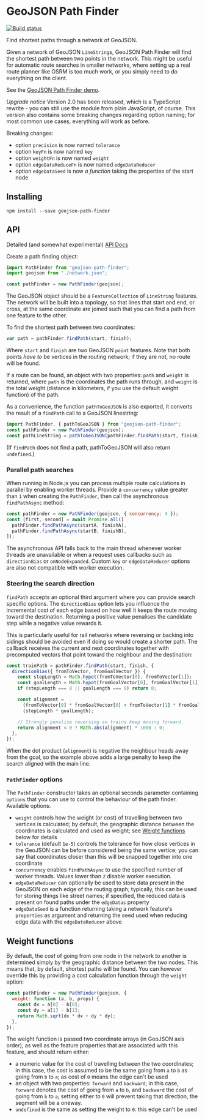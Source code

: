 # GeoJSON Path Finder

[![Build status](https://travis-ci.org/perliedman/geojson-path-finder.svg?branch=master)](https://travis-ci.org/perliedman/geojson-path-finder)

Find shortest paths through a network of GeoJSON.

Given a network of GeoJSON `LineString`s, GeoJSON Path Finder will find the shortest path between two points in the network. This might be useful for automatic route searches in smaller networks, where setting up a real route planner like OSRM is too much work, or you simply need to do everything on the client.

See the [GeoJSON Path Finder demo](https://www.liedman.net/geojson-path-finder/).

_Upgrade notice_ Version 2.0 has been released, which is a TypeScript rewrite - you can still use the module from plain JavaScript, of course. This version also contains some breaking changes regarding option naming; for most common use cases, everything will work as before.

Breaking changes:

- option `precision` is now named `tolerance`
- option `keyFn` is now named `key`
- option `weightFn` is now named `weight`
- option `edgeDataReduceFn` is now named `edgeDataReducer`
- option `edgeDataSeed` is now _a function_ taking the properties of the start node

## Installing

```
npm install --save geojson-path-finder
```

## API

Detailed (and somewhat experimental) [API Docs](https://www.liedman.net/geojson-path-finder/docs/)

Create a path finding object:

```javascript
import PathFinder from "geojson-path-finder";
import geojson from "./network.json";

const pathFinder = new PathFinder(geojson);
```

The GeoJSON object should be a `FeatureCollection` of `LineString` features. The network will be built
into a topology, so that lines that start and end, or cross, at the same coordinate are joined such that
you can find a path from one feature to the other.

To find the shortest path between two coordinates:

```javascript
var path = pathFinder.findPath(start, finish);
```

Where `start` and `finish` are two GeoJSON `point` features. Note that both points _have to_ be vertices in the routing network; if they are not, no route will be found.

If a route can be found, an object with two properties: `path` and `weight` is returned, where `path`
is the coordinates the path runs through, and `weight` is the total weight (distance in kilometers, if you use the default weight function) of the path.

As a convenience, the function `pathToGeoJSON` is also exported, it converts the result of a `findPath` call to
a GeoJSON linestring:

```javascript
import PathFinder, { pathToGeoJSON } from "geojson-path-finder";
const pathFinder = new PathFinder(geojson);
const pathLineString = pathToGeoJSON(pathFinder.findPath(start, finish));
```

(If `findPath` does not find a path, pathToGeoJSON will also return `undefined`.)

### Parallel path searches

When running in Node.js you can process multiple route calculations in parallel
by enabling worker threads. Provide a `concurrency` value greater than `1` when
creating the `PathFinder`, then call the asynchronous `findPathAsync` method:

```javascript
const pathFinder = new PathFinder(geojson, { concurrency: 4 });
const [first, second] = await Promise.all([
  pathFinder.findPathAsync(startA, finishA),
  pathFinder.findPathAsync(startB, finishB),
]);
```

The asynchronous API falls back to the main thread whenever worker threads are
unavailable or when a request uses callbacks such as `directionBias` or
`onNodeExpanded`. Custom `key` or `edgeDataReducer` options are also not
compatible with worker execution.

### Steering the search direction

`findPath` accepts an optional third argument where you can provide search specific options. The
`directionBias` option lets you influence the incremental cost of each edge based on how well it keeps the
route moving toward the destination. Returning a positive value penalises the candidate step while a
negative value rewards it.

This is particularly useful for rail networks where reversing or backing into sidings should be avoided even
if doing so would create a shorter path. The callback receives the current and next coordinates together with
precomputed vectors that point toward the neighbour and the destination:

```javascript
const trainPath = pathFinder.findPath(start, finish, {
  directionBias({ fromToVector, fromGoalVector }) {
    const stepLength = Math.hypot(fromToVector[0], fromToVector[1]);
    const goalLength = Math.hypot(fromGoalVector[0], fromGoalVector[1]);
    if (stepLength === 0 || goalLength === 0) return 0;

    const alignment =
      (fromToVector[0] * fromGoalVector[0] + fromToVector[1] * fromGoalVector[1]) /
      (stepLength * goalLength);

    // Strongly penalise reversing so trains keep moving forward.
    return alignment < 0 ? Math.abs(alignment) * 1000 : 0;
  },
});
```

When the dot product (`alignment`) is negative the neighbour heads away from the goal, so the example above
adds a large penalty to keep the search aligned with the main line.

### `PathFinder` options

The `PathFinder` constructor takes an optional seconds parameter containing `options` that you can
use to control the behaviour of the path finder. Available options:

- `weight` controls how the weight (or cost) of travelling between two vertices is calculated;
  by default, the geographic distance between the coordinates is calculated and used as weight;
  see [Weight functions](#weight-functions) below for details
- `tolerance` (default `1e-5`) controls the tolerance for how close vertices in the GeoJSON can be
  before considered being the same vertice; you can say that coordinates closer than this will be
  snapped together into one coordinate
- `concurrency` enables `findPathAsync` to use the specified number of worker
  threads. Values lower than `2` disable worker execution.
- `edgeDataReducer` can optionally be used to store data present in the GeoJSON on each edge of
  the routing graph; typically, this can be used for storing things like street names; if specified,
  the reduced data is present on found paths under the `edgeDatas` property
- `edgeDataSeed` is a function returning taking a network feature's `properties` as argument and returning the seed used when reducing edge data with the `edgeDataReducer` above

## Weight functions

By default, the _cost_ of going from one node in the network to another is determined simply by
the geographic distance between the two nodes. This means that, by default, shortest paths will be found.
You can however override this by providing a cost calculation function through the `weight` option:

```javascript
const pathFinder = new PathFinder(geojson, {
  weight: function (a, b, props) {
    const dx = a[0] - b[0];
    const dy = a[1] - b[1];
    return Math.sqrt(dx * dx + dy * dy);
  },
});
```

The weight function is passed two coordinate arrays (in GeoJSON axis order), as well as the feature properties
that are associated with this feature, and should return either:

- a numeric value for the cost of travelling between the two coordinates; in this case, the cost is assumed
  to be the same going from `a` to `b` as going from `b` to `a`; as cost of `0` means the edge can't be used
- an object with two properties: `forward` and `backward`; in this case,
  `forward` denotes the cost of going from `a` to `b`, and
  `backward` the cost of going from `b` to `a`; setting either
  to `0` will prevent taking that direction, the segment will be a oneway.
- `undefined` is the same as setting the weight to `0`: this edge can't be used
